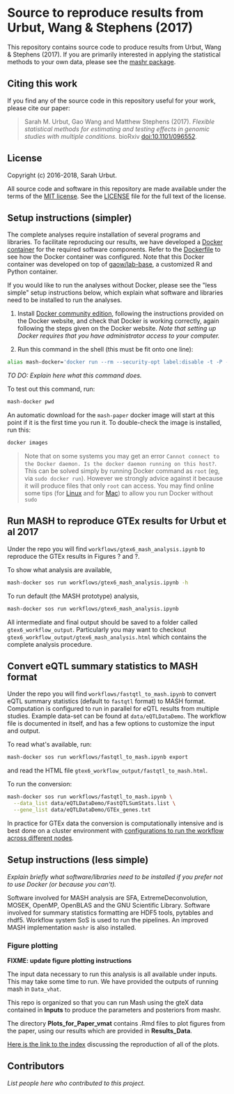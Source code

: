 # Source to reproduce results from Urbut, Wang & Stephens (2017)

This repository contains source code to produce results from Urbut,
Wang & Stephens (2017). If you are primarily interested in applying
the statistical methods to your own data, please see the
[mashr package](https://github.com/stephenslab/mashr).

## Citing this work

If you find any of the source code in this repository useful for your
work, please cite our paper:

> Sarah M. Urbut, Gao Wang and Matthew Stephens (2017). *Flexible
> statistical methods for estimating and testing effects in genomic
> studies with multiple conditions.* bioRxiv
> [doi:10.1101/096552](http://dx.doi.org/10.1101/096552).

## License

Copyright (c) 2016-2018, Sarah Urbut.

All source code and software in this repository are made available
under the terms of the
[MIT license](https://opensource.org/licenses/mit-license.html). See
the [LICENSE](LICENSE) file for the full text of the license.

## Setup instructions (simpler)

The complete analyses require installation of several programs and libraries.
To facilitate reproducing our results, we have developed a 
[Docker container](https://hub.docker.com/r/gaow/mash-paper)
for the required software components. Refer to the 
[Dockerfile](workflows/Dockerfile) to see how the Docker container was configured.
Note that this Docker container was developed on top of 
[gaow/lab-base](https://hub.docker.com/r/gaow/lab-base), a customized 
R and Python container.

If you would like to run the analyses without Docker, please see the
"less simple" setup instructions below, which explain what software
and libraries need to be installed to run the analyses.

1. Install
[Docker community edition](https://www.docker.com/community-edition),
following the instructions provided on the Docker website, and
check that Docker is working correctly, again following the steps
given on the Docker website. *Note that setting up Docker
requires that you have administrator access to your computer.*

2. Run this command in the shell (this must be fit onto one line):

```bash
alias mash-docker='docker run --rm --security-opt label:disable -t -P -w $PWD -u $UID:${GROUPS[0]} -v $USER:/home/docker -v /tmp:/tmp -v $PWD:$PWD gaow/mash-paper'
```

*TO DO: Explain here what this command does.*

To test out this command, run:

```bash
mash-docker pwd 
```

An automatic download for the `mash-paper` docker image will
start at this point if it is the first time you run it.
To double-check the image is installed, run this:

```bash
docker images
```

> Note that on some systems you may get an error 
> `Cannot connect to the Docker daemon. Is the docker daemon running on this host?`. 
> This can be solved simply by running Docker command as `root` (eg, via `sudo docker run`). 
> However we strongly advice against it because it will produce files that only `root` can access.
> You may find online some tips (for [Linux](https://askubuntu.com/questions/477551/how-can-i-use-docker-without-sudo) and for [Mac](https://github.com/wodby/docker4drupal/issues/15)) to allow you run Docker without `sudo`

## Run MASH to reproduce GTEx results for Urbut et al 2017

Under the repo you will find `workflows/gtex6_mash_analysis.ipynb` 
to reproduce the GTEx results in Figures ? and ?.

To show what analysis are available,

```bash
mash-docker sos run workflows/gtex6_mash_analysis.ipynb -h
```

To run default (the MASH prototype) analysis,

```bash
mash-docker sos run workflows/gtex6_mash_analysis.ipynb
```

All intermediate and final output should be saved to a folder called
`gtex6_workflow_output`. Particularly you may want to checkout
`gtex6_workflow_output/gtex6_mash_analysis.html` which contains the
complete analysis procedure.

## Convert eQTL summary statistics to MASH format

Under the repo you will find `workflows/fastqtl_to_mash.ipynb` 
to convert eQTL summary statistics (default to `fastqtl` format) to MASH format. 
Computation is configured to run in parallel for eQTL results from multiple studies. Example data-set 
can be found at `data/eQTLDataDemo`. The workflow file is documented in itself, and has a few options 
to customize the input and output.

To read what's available, run:

```bash
mash-docker sos run workflows/fastqtl_to_mash.ipynb export
```

and read the HTML file `gtex6_workflow_output/fastqtl_to_mash.html`.

To run the conversion:

```bash
mash-docker sos run workflows/fastqtl_to_mash.ipynb \
  --data_list data/eQTLDataDemo/FastQTLSumStats.list \
  --gene_list data/eQTLDataDemo/GTEx_genes.txt
```

In practice for GTEx data the conversion is computationally intensive and is best done on a cluster environment with 
[configurations to run the workflow across different nodes](https://vatlab.github.io/sos-docs/doc/documentation/Remote_Execution.html).

## Setup instructions (less simple)

*Explain briefly what software/libraries need to be installed if you
prefer not to use Docker (or because you can't).*

Software involved for MASH analysis are SFA, ExtremeDeconvolution, MOSEK, 
OpenMP, OpenBLAS and the GNU Scientific Library. Software involved for summary statistics
formatting are HDF5 tools, pytables and rhdf5. Workflow system SoS is used to run the pipelines. 
An improved MASH implementation `mashr` is also installed.

### Figure plotting

**FIXME: update figure plotting instructions**

The input data necessary to run this analysis is
all available under inputs. This may take some time to run.
We have provided
the outputs of running mash in `Data_vhat`.

This repo is organized so that you can run Mash using the gteX data
contained in **Inputs** to produce the parameters and posteriors from
mashr.

The directory **Plots_for_Paper_vmat** contains .Rmd files to plot figures from the paper,
using our results which are provided in **Results_Data**. 

[Here is the link to the index](https://stephenslab.github.io/gtexresults_mash)
discussing the reproduction of all of the plots.

## Contributors

*List people here who contributed to this project.*
